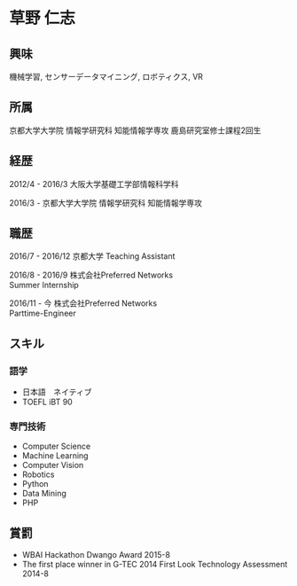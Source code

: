 # 草野 仁志

## 興味
機械学習, センサーデータマイニング, ロボティクス, VR

## 所属
京都大学大学院 情報学研究科 知能情報学専攻 鹿島研究室修士課程2回生

## 経歴
2012/4 - 2016/3
大阪大学基礎工学部情報科学科

2016/3 -
京都大学大学院 情報学研究科 知能情報学専攻

## 職歴
2016/7 - 2016/12
京都大学
Teaching Assistant


2016/8 - 2016/9
株式会社Preferred Networks  
Summer Internship

2016/11 - 今
株式会社Preferred Networks  
Parttime-Engineer

## スキル
### 語学
- 日本語　ネイティブ
- TOEFL iBT 90

### 専門技術
- Computer Science
- Machine Learning
- Computer Vision
- Robotics
- Python
- Data Mining
- PHP

## 賞罰
- WBAI Hackathon Dwango Award 2015-8
- The first place winner in G-TEC 2014 First Look Technology Assessment 2014-8
